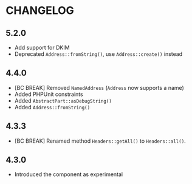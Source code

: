 # CHANGELOG

## 5.2.0

- Add support for DKIM
- Deprecated `Address::fromString()`, use `Address::create()` instead

## 4.4.0

- [BC BREAK] Removed `NamedAddress` (`Address` now supports a name)
- Added PHPUnit constraints
- Added `AbstractPart::asDebugString()`
- Added `Address::fromString()`

## 4.3.3

- [BC BREAK] Renamed method `Headers::getAll()` to `Headers::all()`.

## 4.3.0

- Introduced the component as experimental
